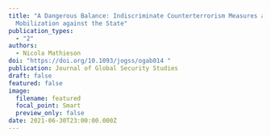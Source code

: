 ```yaml
---
title: "A Dangerous Balance: Indiscriminate Counterterrorism Measures and
  Mobilization against the State"
publication_types:
  - "2"
authors:
  - Nicola Mathieson
doi: "https://doi.org/10.1093/jogss/ogab014 "
publication: Journal of Global Security Studies
draft: false
featured: false
image:
  filename: featured
  focal_point: Smart
  preview_only: false
date: 2021-06-30T23:00:00.000Z
---
```

